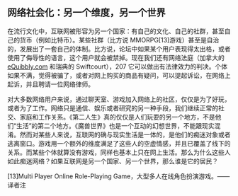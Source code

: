 ## 网络社会化：另一个维度，另一个世界

在流行文化中，互联网被形容为另一个国家：有自己的文化、自己的社群，甚至自己的货币（例如比特币）。某些社群（比方说 MMORPG[13]游戏）甚至是自治的，发展出了一套自己的体制。比方说，论坛中如果某个用户表现得太出格，或者使用了侮辱性的语言，这个用户就会被禁掉。现在我们还有网络法庭（加拿大的 <a href="http://eQuibbly.com">eQuibbly.com</a> 和瑞典的 Swiftcourt），207 它可以做出有法律效力的判决。个体如果不满，觉得被骗了，或者对网上购买的商品有疑问，可以提起诉讼，在网络上起诉，并且聘请一位网络律师。

对大多数网络用户来说，通过聊天室、游戏加入网络上的社区，仅仅是为了好玩，或者为了工作。网络只是通信、娱乐或者研究的另一种手段，我们继续正常的社交、家庭和工作关系。《第二人生》真的仅仅是人们玩耍的另一个地方，不是他们“生活”的第二个地方。《魔兽世界》也是一个互动的幻想世界，不能跟现实混淆。然而对某些人来说，互联网的确与现实生活是一体的，是他们的痴迷对象或者逃离窗口。游戏用一个额外的维度满足了这些人的空虚情感，并且已覆盖了线下的关系。而某些个体就算没有游戏，同样也基本上只在网上生活。那么为什么这些人如此痴迷网络？如果互联网是另一个国家、另一个世界，那么谁是它的居民？

[13]Multi Player Online Role-Playing Game，大型多人在线角色扮演游戏。——译者注